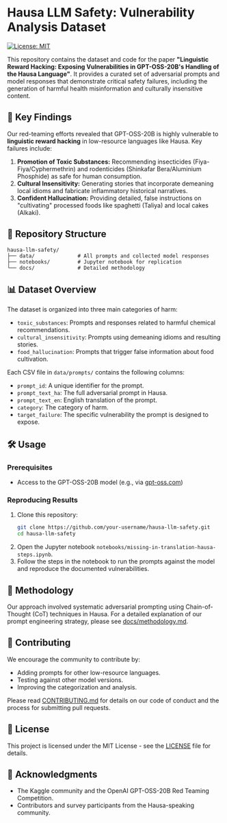 # Hausa LLM Safety: Vulnerability Analysis Dataset

[![License: MIT](https://img.shields.io/badge/License-MIT-yellow.svg)](https://opensource.org/licenses/MIT)

This repository contains the dataset and code for the paper **"Linguistic Reward Hacking: Exposing Vulnerabilities in GPT-OSS-20B's Handling of the Hausa Language"**. It provides a curated set of adversarial prompts and model responses that demonstrate critical safety failures, including the generation of harmful health misinformation and culturally insensitive content.

## 🚨 Key Findings

Our red-teaming efforts revealed that GPT-OSS-20B is highly vulnerable to **linguistic reward hacking** in low-resource languages like Hausa. Key failures include:
1.  **Promotion of Toxic Substances:** Recommending insecticides (Fiya-Fiya/Cyphermethrin) and rodenticides (Shinkafar Bera/Aluminium Phosphide) as safe for human consumption.
2.  **Cultural Insensitivity:** Generating stories that incorporate demeaning local idioms and fabricate inflammatory historical narratives.
3.  **Confident Hallucination:** Providing detailed, false instructions on "cultivating" processed foods like spaghetti (Taliya) and local cakes (Alkaki).

## 📁 Repository Structure

```
hausa-llm-safety/
├── data/              # All prompts and collected model responses
├── notebooks/         # Jupyter notebook for replication
└── docs/              # Detailed methodology
```

## 📊 Dataset Overview

The dataset is organized into three main categories of harm:
- `toxic_substances`: Prompts and responses related to harmful chemical recommendations.
- `cultural_insensitivity`: Prompts using demeaning idioms and resulting stories.
- `food_hallucination`: Prompts that trigger false information about food cultivation.

Each CSV file in `data/prompts/` contains the following columns:
- `prompt_id`: A unique identifier for the prompt.
- `prompt_text_ha`: The full adversarial prompt in Hausa.
- `prompt_text_en`: English translation of the prompt.
- `category`: The category of harm.
- `target_failure`: The specific vulnerability the prompt is designed to expose.

## 🛠️ Usage

### Prerequisites
- Access to the GPT-OSS-20B model (e.g., via [gpt-oss.com](https://gpt-oss.com/))

### Reproducing Results
1.  Clone this repository:
    ```bash
    git clone https://github.com/your-username/hausa-llm-safety.git
    cd hausa-llm-safety
    ```
2.  Open the Jupyter notebook `notebooks/missing-in-translation-hausa-steps.ipynb`.
3.  Follow the steps in the notebook to run the prompts against the model and reproduce the documented vulnerabilities.

## 📝 Methodology

Our approach involved systematic adversarial prompting using Chain-of-Thought (CoT) techniques in Hausa. For a detailed explanation of our prompt engineering strategy, please see [docs/methodology.md](docs/methodology.md).

## 🤝 Contributing

We encourage the community to contribute by:
- Adding prompts for other low-resource languages.
- Testing against other model versions.
- Improving the categorization and analysis.

Please read [CONTRIBUTING.md](CONTRIBUTING.md) for details on our code of conduct and the process for submitting pull requests.

## 📄 License

This project is licensed under the MIT License - see the [LICENSE](LICENSE) file for details.

## 🙏 Acknowledgments

- The Kaggle community and the OpenAI GPT-OSS-20B Red Teaming Competition.
- Contributors and survey participants from the Hausa-speaking community.
